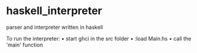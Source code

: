 # haskell_interpreter
parser and interpreter written in haskell

To run the interpreter:
    • start ghci in the src folder
    • :load Main.hs
    • call the 'main' function
